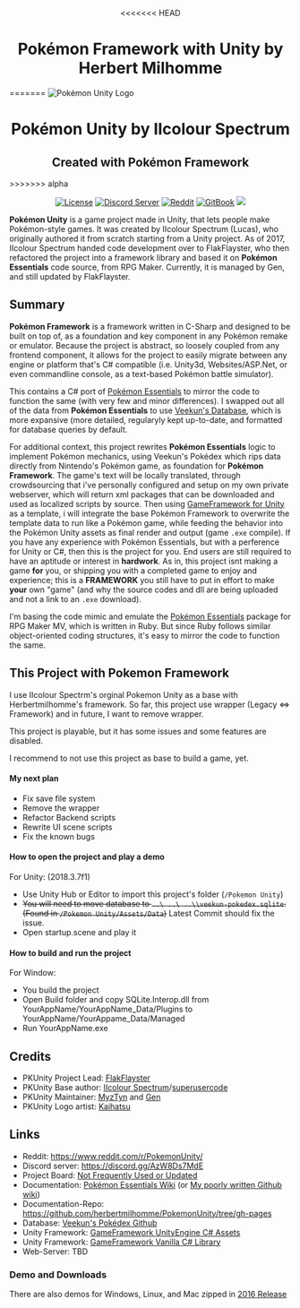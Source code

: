<p align="center">
<<<<<<< HEAD
  <h1 align="center">Pokémon Framework with Unity by Herbert Milhomme</h1>
=======
  <img alt="Pokémon Unity Logo" src="https://styles.redditmedia.com/t5_39moy/styles/bannerPositionedImage_6is405sk53j01.png" />
  <h1 align="center">Pokémon Unity by IIcolour Spectrum</h1>
  <h2 align="center">Created with Pokémon Framework</h2>
>>>>>>> alpha
  <p align="center">
    <a href="https://opensource.org/licenses/BSD-3-Clause"><img alt="License" src="https://img.shields.io/badge/license-New%20BSD-blue.svg"/></a>
    <a href="https://discord.gg/CCF2YVP"><img alt="Discord Server" src="https://img.shields.io/badge/join%20us%20on-discord-7289DA.svg"/></a>
    <a href="https://www.reddit.com/r/PokemonUnity/"><img alt="Reddit" src="https://img.shields.io/badge/join%20us%20on-reddit-ff5700.svg"/></a>
    <a href="https://herbertmilhomme.github.io/PokemonUnity/"><img alt="GitBook" src="https://img.shields.io/badge/view%20docs%20on-gitbook-blue.svg"/></a>
    <a href="https://herbertmilhomme.visualstudio.com/PokemonUnity/_build/index?definitionId=3"><img src="https://herbertmilhomme.visualstudio.com/_apis/public/build/definitions/90a2f24a-6d43-47cd-9e21-be259c022c96/3/badge"/></a>
  </p>
</p>

**Pokémon Unity** is a game project made in Unity, that lets people make Pokémon-style games. It was created by IIcolour Spectrum (Lucas), who originally authored it from scratch starting from a Unity project. As of 2017, IIcolour Spectrum handed code development over to FlakFlayster, who then refactored the project into a framework library and based it on **Pokémon Essentials** code source, from RPG Maker. Currently, it is managed by Gen, and still updated by FlakFlayster.

## Summary 

**Pokémon Framework** is a framework written in C-Sharp and designed to be built on top of, as a foundation and key component in any Pokémon remake or emulator. Because the project is abstract, so loosely coupled from any frontend component, it allows for the project to easily migrate between any engine or platform that's C# compatible (i.e. Unity3d, Websites/ASP.Net, or even commandline console, as a text-based Pokémon battle simulator).

This contains a C# port of [Pokémon Essentials](https://github.com/griest024/essentials-sample-project) to mirror the code to function the same (with very few and minor differences). I swapped out all of the data from **Pokémon Essentials** to use [Veekun's Database](https://github.com/veekun/pokedex), which is more expansive (more detailed, regularyly kept up-to-date, and formatted for database queries by default.

For additional context, this project rewrites **Pokémon Essentials** logic to implement Pokémon mechanics, using Veekun's Pokédex which rips data directly from Nintendo's Pokémon game, as foundation for **Pokémon Framework**. The game's text will be locally translated, through crowdsourcing that i've personally configured and setup on my own private webserver, which will return xml packages that can be downloaded and used as localized scripts by source. Then using [GameFramework for Unity](https://github.com/EllanJiang/GameFramework) as a template, i will integrate the base Pokémon Framework to overwrite the template data to run like a Pokémon game, while feeding the behavior into the Pokémon Unity assets as final render and output (game `.exe` compile). If you have any experience with Pokémon Essentials, but with a perference for Unity or C#, then this is the project for you. End users are still required to have an aptitude or interest in **hardwork**. As in, this project isnt making a game __for__ you, or shipping you with a completed game to enjoy and experience; this is a **FRAMEWORK** you still have to put in effort to make __your__ own "game" (and why the source codes and dll are being uploaded and not a link to an `.exe` download).

I'm basing the code mimic and emulate the [Pokémon Essentials](https://pokemon-essentials.fandom.com/wiki/Pokémon_Essentials_Wiki) package for RPG Maker MV, which is written in Ruby. But since Ruby follows similar object-oriented coding structures, it's easy to mirror the code to function the same.

## This Project with Pokemon Framework

I use IIcolour Spectrm's orginal Pokemon Unity as a base with Herbertmilhomme's framework. So far, this project use wrapper (Legacy <=> Framework) and in future, I want to remove wrapper. 

This project is playable, but it has some issues and some features are disabled.

I recommend to not use this project as base to build a game, yet. 

#### My next plan ####
- Fix save file system
- Remove the wrapper
- Refactor Backend scripts
- Rewrite UI scene scripts
- Fix the known bugs

#### How to open the project and play a demo ####

For Unity: (2018.3.7f1)
  - Use Unity Hub or Editor to import this project's folder (`/Pokemon Unity`)
  - <s>You will need to move database to `..\ ..\ ..\\veekun-pokedex.sqlite`. (Found in `/Pokemon Unity/Assets/Data`)</s>
Latest Commit should fix the issue. 
  - Open startup.scene and play it

#### How to build and run the project ####

For Window:
  - You build the project
  - Open Build folder and copy SQLite.Interop.dll from YourAppName/YourAppName_Data/Plugins to YourAppName/YourAppame_Data/Managed
  - Run YourAppName.exe

## Credits

* PKUnity Project Lead: [FlakFlayster](https://github.com/herbertmilhomme/)
* PKUnity Base author: [IIcolour Spectrum](https://www.reddit.com/user/IIcolour_Spectrum)/[superusercode](https://www.reddit.com/user/Lucas_One/)
* PKUnity Maintainer: [MyzTyn](https://github.com/MyzTyn/) and [Gen](https://github.com/gen3vra/)
* PKUnity Logo artist: [Kaihatsu](https://twitter.com/KaihatsuYT)

## Links

* Reddit: https://www.reddit.com/r/PokemonUnity/
* Discord server: https://discord.gg/AzW8Ds7MdE
* Project Board: [Not Frequently Used or Updated](https://github.com/herbertmilhomme/PokemonUnity/projects/1)
* Documentation: [Pokémon Essentials Wiki](https://pokemon-essentials.fandom.com/wiki/Pokemon_Essentials_Wiki) (or [My poorly written Github wiki](https://herbertmilhomme.github.io/PokemonUnity/))
* Documentation-Repo: https://github.com/herbertmilhomme/PokemonUnity/tree/gh-pages
* Database: [Veekun's Pokédex Github](https://github.com/veekun/pokedex)
* Unity Framework: [GameFramework UnityEngine C# Assets](https://github.com/EllanJiang/UnityGameFramework)
* Unity Framework: [GameFramework Vanilla C# Library](https://github.com/EllanJiang/GameFramework)
* Web-Server: TBD

### Demo and Downloads 

There are also demos for Windows, Linux, and Mac zipped in [2016 Release](https://github.com/PokemonUnity/PokemonUnity/releases)